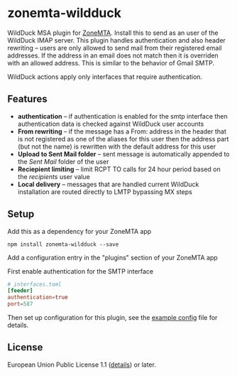 # zonemta-wildduck

WildDuck MSA plugin for [ZoneMTA](https://github.com/zone-eu/zone-mta). Install this to send as an user of the WildDuck IMAP server. This plugin handles authentication and also header rewriting – users are only allowed to send mail from their registered email addresses. If the address in an email does not match then it is overriden with an allowed address. This is similar to the behavior of Gmail SMTP.

WildDuck actions apply only interfaces that require authentication.

## Features

* **authentication** – if authentication is enabled for the smtp interface then authentication data is checked against WildDuck user accounts
* **From rewriting** – if the message has a From: address in the header that is not registered as one of the aliases for this user then the address part (but not the name) is rewritten with the default address for this user
* **Upload to Sent Mail folder** – sent message is automatically appended to the _Sent Mail_ folder of the user
* **Reciepient limiting** – limit RCPT TO calls for 24 hour period based on the _recipients_ user value
* **Local delivery** – messages that are handled current WildDuck installation are routed directly to LMTP bypassing MX steps

## Setup

Add this as a dependency for your ZoneMTA app

```
npm install zonemta-wildduck --save
```

Add a configuration entry in the "plugins" section of your ZoneMTA app

First enable authentication for the SMTP interface

```toml
# interfaces.toml
[feeder]
authentication=true
port=587
```

Then set up configuration for this plugin, see the [example config](./config.example.toml) file for details.

## License

European Union Public License 1.1 ([details](http://ec.europa.eu/idabc/eupl.html)) or later.
